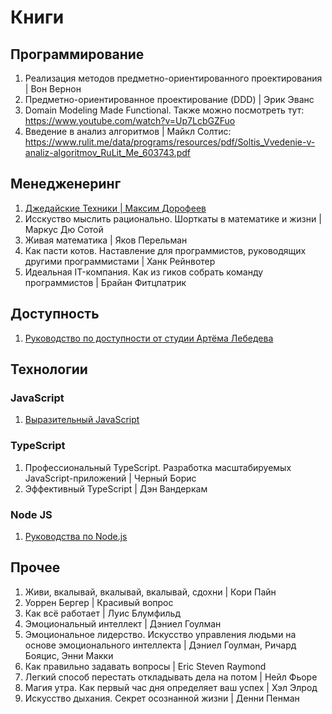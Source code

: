 # Книги

## Программирование

1. Реализация методов предметно-ориентированного проектирования | Вон Вернон
2. Предметно-ориентированное проектирование (DDD) | Эрик Эванс
3. Domain Modeling Made Functional. Также можно посмотреть тут: <https://www.youtube.com/watch?v=Up7LcbGZFuo>
4. Введение в анализ алгоритмов | Майкл Солтис: <https://www.rulit.me/data/programs/resources/pdf/Soltis_Vvedenie-v-analiz-algoritmov_RuLit_Me_603743.pdf>

## Менедженеринг

1. [Джедайские Техники | Максим Дорофеев](https://forum.gipsyteam.ru/index.php?act=attach&type=post&id=559130)
2. Исскуство мыслить рационально. Шорткаты в математике и жизни | Маркус Дю Сотой
3. Живая математика | Яков Перельман
4. Как пасти котов. Наставление для программистов, руководящих другими программистами | Ханк Рейнвотер
5. Идеальная IT-компания. Как из гиков собрать команду программистов | Брайан Фитцпатрик

## Доступность

1. [Руководство по доступности от студии Артёма Лебедева](https://guide.so-edinenie.org/rules)

## Технологии

### JavaScript

1. [Выразительный JavaScript](https://eloquentjavascript.net/)

### TypeScript

1. Профессиональный TypeScript. Разработка масштабируемых JavaScript-приложений | Черный Борис
2. Эффективный TypeScript | Дэн Вандеркам

### Node JS

1. [Руководства по Node.js](https://habr.com/ru/company/ruvds/blog/428576/)

## Прочее

1. Живи, вкалывай, вкалывай, вкалывай, сдохни | Кори Пайн
2. Уоррен Бергер | Красивый вопрос
3. Как всё работает | Луис Блумфильд
4. Эмоциональный интеллект | Дэниел Гоулман
5. Эмоциональное лидерство. Искусство управления людьми на основе эмоционального интеллекта | Дэниел Гоулман, Ричард Бояцис, Энни Макки
6. Как правильно задавать вопросы | Eric Steven Raymond
7. Легкий способ перестать откладывать дела на потом | Нейл Фьоре
8. Магия утра. Как первый час дня определяет ваш успех | Хэл Элрод
9. Искусство дыхания. Секрет осознанной жизни | Денни Пенман
